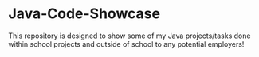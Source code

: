 # Java-Code-Showcase
This repository is designed to show some of my Java projects/tasks done within school projects and outside of school to any potential employers!
